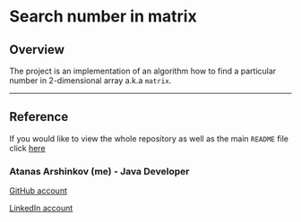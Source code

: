 # Search number in matrix

## Overview

The project is an implementation of an algorithm how to find a particular number in 2-dimensional array a.k.a `matrix`.

___

## Reference

If you would like to view the whole repository as well as the main `README` file click [here](https://github.com/aarshinkov/ADS2018Informatics/tree/master/AtanasArshinkov_1601261054)

### Atanas Arshinkov (me) - Java Developer

[GitHub account](https://www.github.com/aarshinkov)

[LinkedIn account](https://www.linkedin.com/in/atanas-arshinkov)